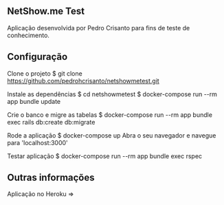 ## NetShow.me Test
Aplicação desenvolvida por Pedro Crisanto para fins de teste de conhecimento.
## Configuração
Clone o projeto
$ git clone https://github.com/pedrohcrisanto/netshowmetest.git

Instale as dependências
$ cd netshowmetest
$ docker-compose run --rm app bundle update


Crie o banco e migre as tabelas
$ docker-compose run --rm app bundle exec rails db:create db:migrate

Rode a aplicação
$ docker-compose up
Abra o seu navegador e navegue para 'localhost:3000'

Testar aplicação
$ docker-compose run --rm app bundle exec rspec

<h2>Outras informações</h2>
Aplicação no Heroku => 